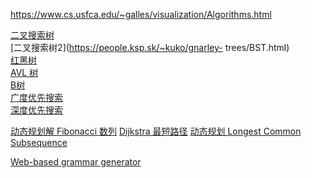 https://www.cs.usfca.edu/~galles/visualization/Algorithms.html

[二叉搜索树](https://www.cs.usfca.edu/~galles/visualization/BST.html)  
[二叉搜索树2](https://people.ksp.sk/~kuko/gnarley-
trees/BST.html)  
[红黑树](https://www.cs.usfca.edu/~galles/visualization/RedBlack.html)  
[AVL 树](https://www.cs.usfca.edu/~galles/visualization/AVLtree.html)   
[B树](https://www.cs.usfca.edu/~galles/visualization/BTree.html)  
[广度优先搜索](https://www.cs.usfca.edu/~galles/visualization/BFS.html)   
[深度优先搜索](https://www.cs.usfca.edu/~galles/visualization/DFS.html)  

[动态规划解 Fibonacci 数列](https://www.cs.usfca.edu/~galles/visualization/DPFib.html)
[Dijkstra 最短路径](https://www.cs.usfca.edu/~galles/visualization/Dijkstra.html)
[动态规划 Longest Common Subsequence](https://www.cs.usfca.edu/~galles/visualization/DPLCS.html)  


[Web-based grammar generator](https://web.stanford.edu/class/archive/cs/cs103/cs103.1156/tools/cfg/)  






